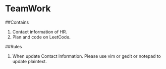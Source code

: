 # TeamWork
##Contains 
1. Contact information of HR.
2. Plan and code on LeetCode.

##Rules
1. When update Contact Information. Please use vim or gedit or notepad to update
   plaintext. 
